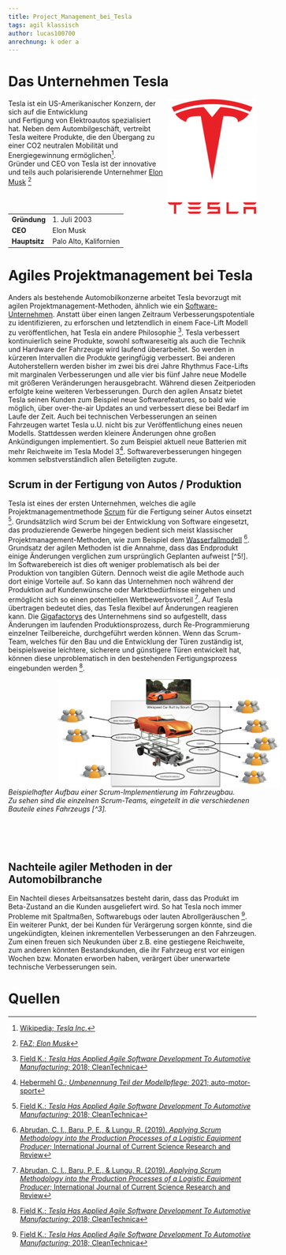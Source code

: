 ```yaml
---
title: Project_Management_bei_Tesla
tags: agil klassisch
author: lucas100700
anrechnung: k oder a
---
```




# Das Unternehmen Tesla 

<img style="float: right; margin-left: 10px" src="Project_Management_bei_Tesla/Tesla.jpg" width="180" height="232" align="right">

Tesla ist ein US-Amerikanischer Konzern, der sich auf die Entwicklung <br/> und Fertigung von Elektroautos spezialisiert hat. 
Neben dem Autombilgeschäft, vertreibt Tesla weitere Produkte, die den Übergang zu einer CO2 neutralen Mobilität und Energiegewinnung ermöglichen[^1]. <br/>
Gründer und CEO von Tesla ist der innovative und teils auch polarisierende Unternehmer [Elon Musk](https://de.wikipedia.org/wiki/Elon_Musk) [^2]
<br/>
<br/>
<table> 
  <tbody>
    <tr> <td> <b>Gründung<b> </td> <td> 1. Juli 2003 </td> 
    <tr> <td> <b>CEO<b> </td> <td> Elon Musk </td> 
    <tr> <td> <b>Hauptsitz<b> </td> <td> Palo Alto, Kalifornien </td>
  </body>
</table>



# Agiles Projektmanagement bei Tesla 

Anders als bestehende Automobilkonzerne arbeitet Tesla bevorzugt mit agilen Projektmanagement-Methoden, ähnlich wie ein [Software-Unternehmen](Spotify_Projectmanagement_Model.md). Anstatt über einen langen Zeitraum Verbesserungspotentiale zu identifizieren, zu erforschen und letztendlich in einem Face-Lift Modell zu veröffentlichen, hat Tesla ein andere Philosophie [^3]. 
Tesla verbessert kontinuierlich seine Produkte, sowohl softwareseitig als auch die Technik und Hardware der Fahrzeuge wird laufend überarbeitet. So werden in kürzeren Intervallen die Produkte geringfügig verbessert. Bei anderen Autoherstellern werden bisher im zwei bis drei Jahre Rhythmus Face-Lifts mit marginalen Verbesserungen und alle vier bis fünf Jahre neue Modelle mit größeren Veränderungen herausgebracht. Während diesen Zeitperioden erfolgte keine weiteren Verbesserungen. 
Durch den agilen Ansatz bietet Tesla seinen Kunden zum Beispiel neue Softwarefeatures, so bald wie möglich, über over-the-air Updates an und verbessert diese bei Bedarf im Laufe der Zeit. Auch bei technischen Verbesserungen an seinen Fahrzeugen wartet Tesla u.U. nicht bis zur Veröffentlichung eines neuen Modells. Stattdessen werden kleinere Änderungen ohne großen Ankündigungen implementiert. So zum Beispiel aktuell neue Batterien mit mehr Reichweite im Tesla Model 3[^4]. Softwareverbesserungen hingegen kommen selbstverständlich allen Beteiligten zugute. 


## Scrum in der Fertigung von Autos / Produktion

Tesla ist eines der ersten Unternehmen, welches die agile Projektmanagementmethode [Scrum](SCRUM.md) für die Fertigung seiner Autos einsetzt [^3]. 
Grundsätzlich wird Scrum bei der Entwicklung von Software eingesetzt, das produzierende Gewerbe hingegen bedient sich meist klassischer Projektmanagement-Methoden, wie zum Beispiel dem [Wasserfallmodell](https://de.wikipedia.org/wiki/Wasserfallmodell) [^5]. Grundsatz der agilen Methoden ist die Annahme, dass das Endprodukt einige Änderungen verglichen zum ursprünglich Geplanten aufweist [^5!]. Im Softwarebereich ist dies oft weniger problematisch als bei der Produktion von tangiblen Gütern. Dennoch weist die agile Methode auch dort einige Vorteile auf. So kann das Unternehmen noch während der Produktion auf Kundenwünsche oder Marktbedürfnisse eingehen und ermöglicht sich so einen potentiellen Wettbewerbsvorteil [^5]. 
Auf Tesla übertragen bedeutet dies, das Tesla flexibel auf Änderungen reagieren kann. Die [Gigafactorys](https://www.tesla.com/de_de/giga-berlin) des Unternehmens sind so aufgestellt, dass Änderungen im laufenden  Produktionsprozess, durch Re-Programmierung einzelner Teilbereiche, durchgeführt werden können. Wenn das Scrum-Team, welches für den Bau und die Entwicklung der Türen zuständig ist, beispielsweise leichtere, sicherere und günstigere Türen entwickelt hat, können diese unproblematisch in den bestehenden Fertigungsprozess eingebunden werden [^3].  


<img style="float: left; margin-left: 100px" src="Project_Management_bei_Tesla/scrum-car.jpg" width="450" height="220" align="left">
<br/>
<br/>
<br/>
<em> Beispielhafter Aufbau einer Scrum-Implementierung im Fahrzeugbau. <br/>
    Zu sehen sind die einzelnen Scrum-Teams, eingeteilt in die verschiedenen Bauteile eines Fahrzeugs [^3]. </em>
<br/>
<br/>
<br/>
<br/>
<br/>   


## Nachteile agiler Methoden in der Automobilbranche 

Ein Nachteil dieses Arbeitsansatzes besteht darin, dass das Produkt im Beta-Zustand an die Kunden ausgeliefert wird. So hat Tesla noch immer Probleme mit Spaltmaßen, Softwarebugs oder lauten Abrollgeräuschen [^3]. Ein weiterer Punkt, der bei Kunden für Verärgerung sorgen könnte, sind die ungekündigten, kleinen inkrementellen Verbesserungen an den Fahrzeugen. Zum einen freuen sich Neukunden über z.B. eine gestiegene Reichweite, zum anderen könnten Bestandskunden, die ihr Fahrzeug erst vor einigen Wochen bzw. Monaten erworben haben, verärgert über unerwartete technische Verbesserungen sein. 


# Quellen

[^1]: [Wikipedia; <em>Tesla Inc.</em>](https://de.wikipedia.org/wiki/Tesla,_Inc.)
[^2]: [FAZ; <em>Elon Musk</em>](https://www.faz.net/aktuell/wirtschaft/thema/elon-musk)
[^3]: [Field K.; <em>Tesla Has Applied Agile Software Development To Automotive Manufacturing</em>; 2018; CleanTechnica](https://cleantechnica.com/2018/09/01/tesla-has-applied-agile-software-development-to-automotive-manufacturing/)
[^4]: [Hebermehl G.; <em>Umbenennung Teil der Modellpflege</em>; 2021; auto-motor-sport](https://www.auto-motor-und-sport.de/elektroauto/tesla-model-3-mit-neuer-batterie-umbenennung-modellpflege/)
[^5]: [Abrudan, C. I., Baru, P. E., & Lungu, R. (2019). <em>Applying Scrum Methodology into the Production Processes of a Logistic Equipment Producer</em>; International Journal of Current Science Research and Review](https://ijcsrr.org/wp-content/uploads/2020/01/1-7.pdf)

